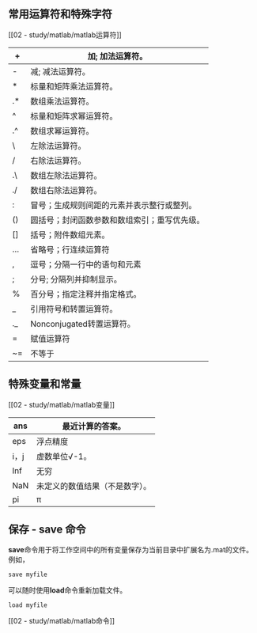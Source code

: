 ## 常用运算符和特殊字符
[[02 - study/matlab/matlab运算符]]

| +   | 加; 加法运算符。              |
| --- | ---------------------- |
| -   | 减; 减法运算符。              |
| *   | 标量和矩阵乘法运算符。            |
| .*  | 数组乘法运算符。               |
| ^   | 标量和矩阵求幂运算符。            |
| .^  | 数组求幂运算符。               |
| \   | 左除法运算符。                |
| /   | 右除法运算符。                |
| .\  | 数组左除法运算符。              |
| ./  | 数组右除法运算符。              |
| :   | 冒号；生成规则间距的元素并表示整行或整列。  |
| ()  | 圆括号；封闭函数参数和数组索引；重写优先级。 |
| []  | 括号；附件数组元素。             |
| …   | 省略号；行连续运算符             |
| ,   | 逗号；分隔一行中的语句和元素         |
| ;   | 分号; 分隔列并抑制显示。          |
| %   | 百分号；指定注释并指定格式。         |
| _   | 引用符号和转置运算符。            |
| ._  | Nonconjugated转置运算符。    |
| =   | 赋值运算符                  |
| ~=  | 不等于                    |

## 特殊变量和常量
[[02 - study/matlab/matlab变量]]

| ans | 最近计算的答案。        |
| --- | --------------- |
| eps | 浮点精度            |
| i，j | 虚数单位√-1。        |
| Inf | 无穷              |
| NaN | 未定义的数值结果（不是数字）。 |
| pi  | π               |

## 保存 - save 命令  

**save**命令用于将工作空间中的所有变量保存为当前目录中扩展名为.mat的文件。
例如，
```
save myfile
```
可以随时使用**load**命令重新加载文件。
```
load myfile
```
[[02 - study/matlab/matlab命令]]
